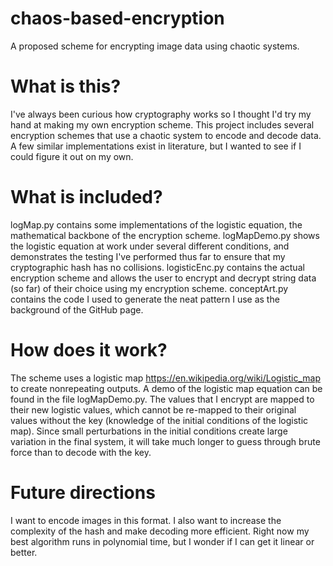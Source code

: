# chaos-based-encryption
A proposed scheme for encrypting image data using chaotic systems.

# What is this?
I've always been curious how cryptography works so I thought I'd try my hand at making my own encryption scheme. This project includes several encryption schemes that use a chaotic system to encode and decode data. A few similar implementations exist in literature, but I wanted to see if I could figure it out on my own.

# What is included?
logMap.py contains some implementations of the logistic equation, the mathematical backbone of the encryption scheme. logMapDemo.py shows the logistic equation at work under several different conditions, and demonstrates the testing I've performed thus far to ensure that my cryptographic hash has no collisions. logisticEnc.py contains the actual encryption scheme and allows the user to encrypt and decrypt string data (so far) of their choice using my encryption scheme. conceptArt.py contains the code I used to generate the neat pattern I use as the background of the GitHub page. 

# How does it work?
The scheme uses a logistic map <https://en.wikipedia.org/wiki/Logistic_map> to create nonrepeating outputs. A demo of the logistic map equation can be found in the file logMapDemo.py. The values that I encrypt are mapped to their new logistic values, which cannot be re-mapped to their original values without the key (knowledge of the initial conditions of the logistic map). Since small perturbations in the initial conditions create large variation in the final system, it will take much longer to guess through brute force than to decode with the key. 

# Future directions
I want to encode images in this format. I also want to increase the complexity of the hash and make decoding more efficient. Right now my best algorithm runs in polynomial time, but I wonder if I can get it linear or better. 


